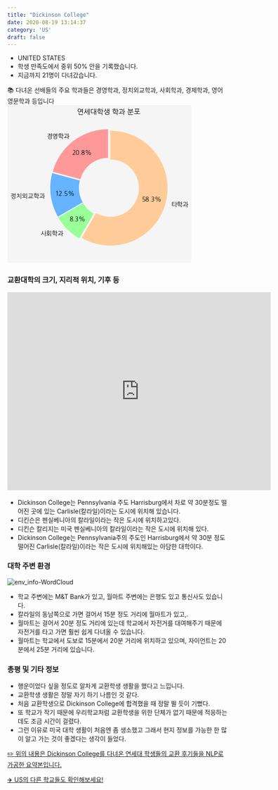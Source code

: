 ```yaml
---
title: "Dickinson College"
date: 2020-08-19 13:14:37
category: 'US'
draft: false
---
```



* UNITED STATES
* 학생 만족도에서 중위 50% 안을 기록했습니다.
* 지금까지 21명이 다녀갔습니다. 

📚 다녀온 선배들의 주요 학과들은 경영학과, 정치외교학과, 사회학과, 경제학과, 영어영문학과 등입니다
![department-info](../plots/US000058.png)
### 교환대학의 크기, 지리적 위치, 기후 등
<iframe
width="600"
height="450"
frameborder="0" style="border:0"
src="https://www.google.com/maps/embed/v1/place?key=AIzaSyC9e1AME-pVmWC4hBpFdu5S4dKzyepa3HQ&q=Dickinson+College&center=40.20285360000001,-77.1972141&zoom=14" allowfullscreen>
</iframe>

* Dickinson College는 Pennsylvania 주도 Harrisburg에서 차로 약 30분정도 떨어진 곳에 있는 Carlisle(칼라일)이라는 도시에 위치해 있습니다.
* 디킨슨은 펜실베니아의 칼라일이라는 작은 도시에 위치하고있다.
* 디킨슨 칼리지는 미국 펜실베니아의 칼라일이라는 작은 도시에 위치해 있다.
* Dickinson College는 Pennsylvania주의 주도인 Harrisburg에서 약 30분 정도 떨어진 Carlisle(칼라일)이라는 작은 도시에 위치해있는 아담한 대학이다.


### 대학 주변 환경

![env_info-WordCloud](../univ_wordclouds_okt/env_info/US000058_env_info_okt.png)

* 학교 주변에는 M&T Bank가 있고, 월마트 주변에는 은행도 있고 통신사도 있습니다.
* 칼라일의 동남쪽으로 가면 걸어서 15분 정도 거리에 월마트가 있고,.
* 월마트는 걸어서 20분 정도 거리에 있는데 학교에서 자전거를 대여해주기 때문에 자전거를 타고 가면 훨씬 쉽게 다녀올 수 있습니다.
* 월마트는 학교에서 도보로 15분에서 20분 거리에 위치하고 있으며, 자이언트는 20분에서 25분 거리에 있습니다.


### 총평 및 기타 정보 
* 행운이었다 싶을 정도로 알차게 교환학생 생활을 했다고 느낍니다.
* 교환학생 생활은 정말 자기 하기 나름인 것 같다.
* 처음 교환학생으로 Dickinson College에 합격했을 때 정말 뛸 듯이 기뻤다.
* 또 학교가 작기 때문에 우리학교처럼 교환학생을 위한 단체가 없기 때문에 적응하는 데도 조금 시간이 걸렸다.
* 그런 이유로 미국 대학 생활이 처음엔 좀 생소했고 그래서 현지 정보를 가능한 한 많이 알고 가는 것이 좋겠다는 생각이 들었다.


[✏️ 위의 내용은 Dickinson College를 다녀온 연세대 학생들의 교환 후기들을 NLP로 가공한 요약본입니다.](http://oia.yonsei.ac.kr/partner/expReport.asp?ucode=US000058&bgbn=A)

[✈️ US의 다른 학교들도 확인해보세요!](https://yonsei-exchange.netlify.app/?category=US)
